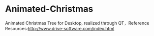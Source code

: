 # Animated-Christmas
Animated Christmas Tree for Desktop, realized through QT，Reference Resources:http://www.drive-software.com/index.html
